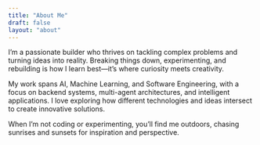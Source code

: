 ```yaml
---
title: "About Me"
draft: false
layout: "about"
---
```


I’m a passionate builder who thrives on tackling complex problems and turning ideas into reality. Breaking things down, experimenting, and rebuilding is how I learn best—it’s where curiosity meets creativity.


My work spans AI, Machine Learning, and Software Engineering, with a focus on backend systems, multi-agent architectures, and intelligent applications. I love exploring how different technologies and ideas intersect to create innovative solutions.

When I’m not coding or experimenting, you’ll find me outdoors, chasing sunrises and sunsets for inspiration and perspective.
